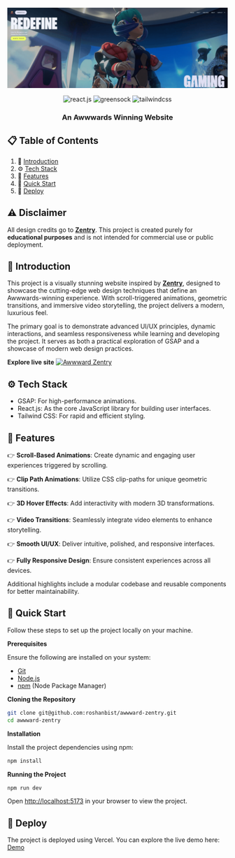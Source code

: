 ![Screenshot](screenshot/zentry.png)

<div align="center">
  <div>
    <img src="https://img.shields.io/badge/-React_JS-black?style=for-the-badge&logoColor=white&logo=react&color=61DAFB" alt="react.js" />
    <img src="https://img.shields.io/badge/-GSAP-black?style=for-the-badge&logoColor=white&logo=greensock&color=88CE02" alt="greensock" />
    <img src="https://img.shields.io/badge/-Tailwind_CSS-black?style=for-the-badge&logoColor=white&logo=tailwindcss&color=06B6D4" alt="tailwindcss" />
  </div>
  <h3 align="center">An Awwwards Winning Website</h3>
</div>

## 📋 Table of Contents

1. 🤖 [Introduction](#-introduction)
2. ⚙️ [Tech Stack](#-tech-stack)
3. 🔋 [Features](#-features)
4. 🤸 [Quick Start](#-quick-start)
5. 🚀 [Deploy](#-deploy)

## ⚠️ Disclaimer

All design credits go to **[Zentry](https://zentry.com/)**. This project is created purely for **educational purposes** and is not intended for commercial use or public deployment.

## 🤖 Introduction

This project is a visually stunning website inspired by **[Zentry](https://zentry.com/)**, designed to showcase the cutting-edge web design techniques that define an Awwwards-winning experience. With scroll-triggered animations, geometric transitions, and immersive video storytelling, the project delivers a modern, luxurious feel.

The primary goal is to demonstrate advanced UI/UX principles, dynamic interactions, and seamless responsiveness while learning and developing the project. It serves as both a practical exploration of GSAP and a showcase of modern web design practices.

**Explore live site** [![Awwward Zentry](https://img.shields.io/badge/Awwward-Zentry-006400?style=for-the-badge)](https://awwward-zentry.vercel.app/)

## ⚙️ Tech Stack

- GSAP: For high-performance animations.
- React.js: As the core JavaScript library for building user interfaces.
- Tailwind CSS: For rapid and efficient styling.

## 🔋 Features

👉 **Scroll-Based Animations**: Create dynamic and engaging user experiences triggered by scrolling.

👉 **Clip Path Animations**: Utilize CSS clip-paths for unique geometric transitions.

👉 **3D Hover Effects**: Add interactivity with modern 3D transformations.

👉 **Video Transitions**: Seamlessly integrate video elements to enhance storytelling.

👉 **Smooth UI/UX**: Deliver intuitive, polished, and responsive interfaces.

👉 **Fully Responsive Design**: Ensure consistent experiences across all devices.

Additional highlights include a modular codebase and reusable components for better maintainability.

## 🤸 Quick Start

Follow these steps to set up the project locally on your machine.

**Prerequisites**

Ensure the following are installed on your system:

- [Git](https://git-scm.com/)
- [Node.js](https://nodejs.org/en)
- [npm](https://www.npmjs.com/) (Node Package Manager)

**Cloning the Repository**

```bash
git clone git@github.com:roshanbist/awwward-zentry.git
cd awwward-zentry
```

**Installation**

Install the project dependencies using npm:

```bash
npm install
```

**Running the Project**

```bash
npm run dev
```

Open [http://localhost:5173](http://localhost:5173) in your browser to view the project.

## 🚀 Deploy

The project is deployed using Vercel. You can explore the live demo here: [Demo](https://awwward-zentry.vercel.app/)
